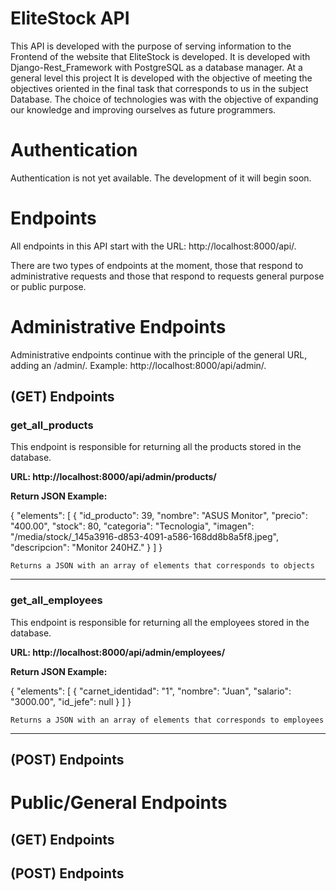 # EliteStock API 
This API is developed with the purpose of serving information to the Frontend of the website that EliteStock is developed.
It is developed with Django-Rest_Framework with PostgreSQL as a database manager. At a general level this project
It is developed with the objective of meeting the objectives oriented in the final task that corresponds to us in the subject
Database. The choice of technologies was with the objective of expanding our knowledge and improving ourselves as
future programmers.

# Authentication
Authentication is not yet available. The development of it will begin soon.

# Endpoints
All endpoints in this API start with the URL: http://localhost:8000/api/.

There are two types of endpoints at the moment, those that respond to administrative requests and those that respond to requests
general purpose or public purpose.

# Administrative Endpoints
Administrative endpoints continue with the principle of the general URL, adding an /admin/.
Example: http://localhost:8000/api/admin/.

## (GET) Endpoints
### get_all_products
This endpoint is responsible for returning all the products stored in the database.

<strong>URL: http://localhost:8000/api/admin/products/</strong>

<strong>Return JSON Example: </strong>

{
    "elements": [
        {
            "id_producto": 39,
            "nombre": "ASUS Monitor",
            "precio": "400.00",
            "stock": 80,
            "categoria": "Tecnologia",
            "imagen": "/media/stock/_145a3916-d853-4091-a586-168dd8b8a5f8.jpeg",
            "descripcion": "Monitor 240HZ."
        }
    ]
}

`Returns a JSON with an array of elements that corresponds to objects`

<hr/>

### get_all_employees
This endpoint is responsible for returning all the employees stored in the database.

<strong>URL: http://localhost:8000/api/admin/employees/</strong>

<strong>Return JSON Example: </strong>

{
    "elements": [
        {
            "carnet_identidad": "1",
            "nombre": "Juan",
            "salario": "3000.00",
            "id_jefe": null
        }
    ]
}

`Returns a JSON with an array of elements that corresponds to employees`

<hr/>

## (POST) Endpoints
###

# Public/General Endpoints

## (GET) Endpoints
###

## (POST) Endpoints
###